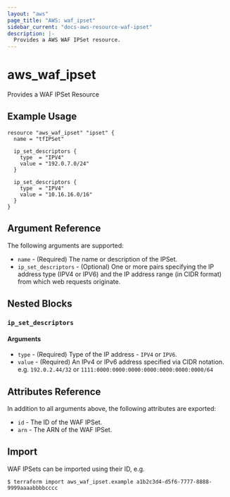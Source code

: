 ```yaml
---
layout: "aws"
page_title: "AWS: waf_ipset"
sidebar_current: "docs-aws-resource-waf-ipset"
description: |-
  Provides a AWS WAF IPSet resource.
---
```


# aws_waf_ipset

Provides a WAF IPSet Resource

## Example Usage

```hcl
resource "aws_waf_ipset" "ipset" {
  name = "tfIPSet"

  ip_set_descriptors {
    type  = "IPV4"
    value = "192.0.7.0/24"
  }

  ip_set_descriptors {
    type  = "IPV4"
    value = "10.16.16.0/16"
  }
}
```

## Argument Reference

The following arguments are supported:

* `name` - (Required) The name or description of the IPSet.
* `ip_set_descriptors` - (Optional) One or more pairs specifying the IP address type (IPV4 or IPV6) and the IP address range (in CIDR format) from which web requests originate.

## Nested Blocks

### `ip_set_descriptors`

#### Arguments

* `type` - (Required) Type of the IP address - `IPV4` or `IPV6`.
* `value` - (Required) An IPv4 or IPv6 address specified via CIDR notation.
	e.g. `192.0.2.44/32` or `1111:0000:0000:0000:0000:0000:0000:0000/64`

## Attributes Reference

In addition to all arguments above, the following attributes are exported:

* `id` - The ID of the WAF IPSet.
* `arn` - The ARN of the WAF IPSet.

## Import

WAF IPSets can be imported using their ID, e.g.

```
$ terraform import aws_waf_ipset.example a1b2c3d4-d5f6-7777-8888-9999aaaabbbbcccc
```
